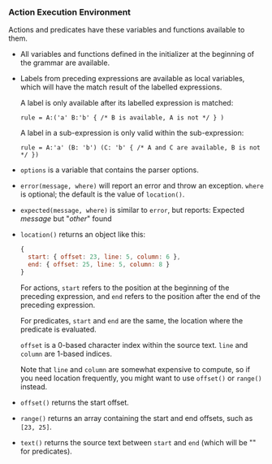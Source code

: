 ### Action Execution Environment

Actions and predicates have these variables and functions available to them.

* All variables and functions defined in the initializer at the beginning of the grammar are available.

* Labels from preceding expressions are available as local variables, which will have the match result of the labelled expressions.

  A label is only available after its labelled expression is matched:

  ```pegjs
  rule = A:('a' B:'b' { /* B is available, A is not */ } )
  ```

  A label in a sub-expression is only valid within the sub-expression:

  ```pegjs
  rule = A:'a' (B: 'b') (C: 'b' { /* A and C are available, B is not */ })
  ```

* `options` is a variable that contains the parser options.

* `error(message, where)` will report an error and throw an exception. `where` is optional; the default is the value of `location()`.

* `expected(message, where)` is similar to `error`, but reports: Expected _message_ but "_other_" found

* `location()` returns an object like this:

  ```js
  {
    start: { offset: 23, line: 5, column: 6 },
    end: { offset: 25, line: 5, column: 8 }
  }
  ```

  For actions, `start` refers to the position at the beginning of the preceding expression, and `end` refers to the position after the end of the preceding expression.

  For predicates, `start` and `end` are the same, the location where the predicate is evaluated.

  `offset` is a 0-based character index within the source text.
  `line` and `column` are 1-based indices.

  Note that `line` and `column` are somewhat expensive to compute, so if you need location frequently, you might want to use `offset()` or `range()` instead.

* `offset()` returns the start offset.

* `range()` returns an array containing the start and end offsets, such as `[23, 25]`.

* `text()` returns the source text between `start` and `end` (which will be "" for predicates).
